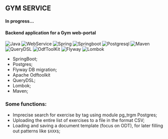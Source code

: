 ## GYM SERVICE
#### In progress...
#### Backend application for a Gym web-portal

![Java](https://img.shields.io/badge/-Java-05122A?style=flat&logo=Java&logoColor=FFA518) ![WebService](https://img.shields.io/badge/-WebService-05122A?style=flat) ![Spring](https://img.shields.io/badge/-Spring-05122A?style=flat&logo=Spring&logoColor=71b23c) ![Springboot](https://img.shields.io/badge/-SpringBoot-05122A?style=flat&logo=Springboot&logoColor=71b23c) ![Postgresql](https://img.shields.io/badge/-Postgresql-05122A?style=flat&logo=Postgresql&logoColor=fffffb) ![Maven](https://img.shields.io/badge/-Maven-05122A?style=flat&logo=apachemaven&logoColor=fffffb) ![QueryDSL](https://img.shields.io/badge/-QueryDSL-05122A?style=flat) ![OdfToolKit](https://img.shields.io/badge/-OdfToolKit-05122A?style=flat) ![Flyway](https://img.shields.io/badge/-Flyway-05122A?style=flat) ![Lombok](https://img.shields.io/badge/-Lombok-05122A?style=flat)

* SpringBoot;
* Postgres;
* Flyway DB migration;
* Apache Odftoolkit
* QueryDSL;
* Lombok;
* Maven;

### Some functions:

* Imprecise search for exercise by tag using module pg_trgm Postgres;
* Uploading the entire list of exercises to a file in the format CSV;
* Loading and saving a document template (focus on ODT), for later filling out patterns like `$XXX$`;